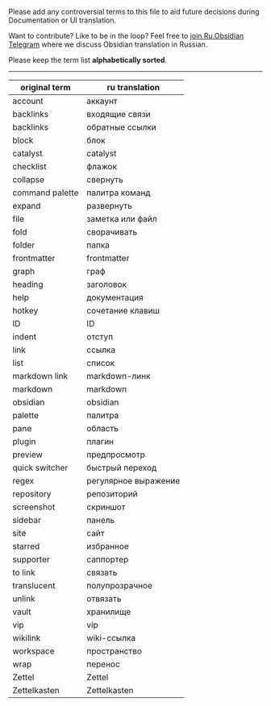 Please add any controversial terms to this file to aid future decisions during Documentation or UI translation.


Want to contribute? Like to be in the loop? Feel free to  [join Ru.Obsidian Telegram](https://t.me/joinchat/FwbKzhpDF5ahXaFJWLfOOg) where we discuss Obsidian translation in Russian.


Please keep the term list **alphabetically sorted**.

---

|original term|ru translation|
|-|-|
account|аккаунт
backlinks|входящие связи
backlinks|обратные ссылки
block|блок
catalyst|catalyst
checklist|флажок
collapse|свернуть
command palette|палитра команд
expand|развернуть
file|заметка или файл
fold|сворачивать
folder|папка
frontmatter|frontmatter
graph|граф
heading|заголовок
help|документация
hotkey|сочетание клавиш
ID|ID
indent|отступ
link|ссылка
list|список
markdown link|markdown-линк
markdown|markdown
obsidian|obsidian
palette|палитра
pane|область
plugin|плагин
preview|предпросмотр
quick switcher|быстрый переход
regex|регулярное выражение
repository|репозиторий
screenshot|скриншот
sidebar|панель
site|сайт
starred|избранное
supporter|саппортер
to link|связать
translucent|полупрозрачное
unlink|отвязать
vault|хранилище
vip|vip
wikilink|wiki-ссылка
workspace|пространство
wrap|перенос
Zettel|Zettel
Zettelkasten|Zettelkasten

